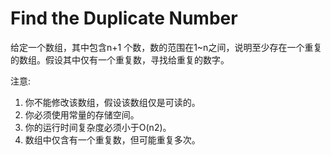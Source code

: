 # Find the Duplicate Number

给定一个数组，其中包含n+1 个数，数的范围在1~n之间，说明至少存在一个重复的数组。假设其中仅有一个重复数，寻找给重复的数字。

注意:

1. 你不能修改该数组，假设该数组仅是可读的。
2. 你必须使用常量的存储空间。
3. 你的运行时间复杂度必须小于O(n2)。
4. 数组中仅含有一个重复数，但可能重复多次。
